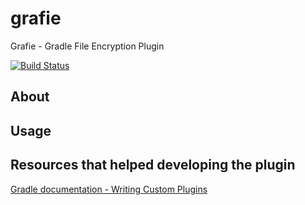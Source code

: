 # grafie
Grafie - Gradle File Encryption Plugin

[![Build Status](https://travis-ci.org/EightBitBoy/grafie.svg?branch=master)](https://travis-ci.org/EightBitBoy/grafie)

## About

## Usage

## Resources that helped developing the plugin
[Gradle documentation - Writing Custom Plugins](https://docs.gradle.org/3.3/userguide/custom_plugins.html)
